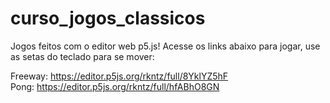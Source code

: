 # curso_jogos_classicos
Jogos feitos com o editor web p5.js! Acesse os links abaixo para jogar, use as setas do teclado para se mover:

Freeway: https://editor.p5js.org/rkntz/full/8YklYZ5hF
<br>
Pong: https://editor.p5js.org/rkntz/full/hfABhO8GN
